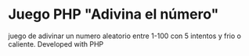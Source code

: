 # Juego PHP "Adivina el número"
juego de adivinar un numero aleatorio entre 1-100 con 5 intentos y frio o caliente. Developed with PHP
